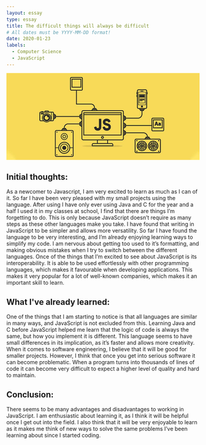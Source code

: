 ```yaml
---
layout: essay
type: essay
title: The difficult things will always be difficult
# All dates must be YYYY-MM-DD format!
date: 2020-01-23
labels:
  - Computer Science
  - JavaScript
---
```


<img class="ui tiny right spaced image" src="../images/avascript.jpg">

## Initial thoughts:

As a newcomer to Javascript, I am very excited to learn as much as I can of it. So far I have been very pleased with my small projects using the language. After using I have only ever using Java and C for the year and a half I used it in my classes at school, I find that there are things I’m forgetting to do. This is only because JavaScript doesn’t require as many steps as these other languages make you take. I have found that writing in JavaScript to be simpler and allows more versatility. So far I have found the language to be very interesting, and I’m already enjoying learning ways to simplify my code. I am nervous about getting too used to it’s formatting, and making obvious mistakes when I try to switch between the different languages. Once of the things that I’m excited to see about JavaScript is its interoperability. It is able to be used effortlessly with other programming languages, which makes it favourable when developing applications. This makes it very popular for a lot of well-known companies, which makes it an important skill to learn.  

## What I've already learned:

One of the things that I am starting to notice is that all languages are similar in many ways, and JavaScript is not excluded from this. Learning Java and C before JavaScript helped me learn that the logic of code is always the same, but how you implement it is different. This language seems to have small differences in its implication, as it’s faster and allows more creativity. When it comes to software engineering, I believe that it will be good for smaller projects. However, I think that once you get into serious software it can become problematic. When a program turns into thousands of lines of code it can become very difficult to expect a higher level of quality and hard to maintain. 

## Conclusion:

There seems to be many advantages and disadvantages to working in JavaScript. I am enthusiastic about learning it, as I think it will be helpful once I get out into the field. I also think that it will be very enjoyable to learn as it makes me think of new ways to solve the same problems I’ve been learning about since I started coding. 
